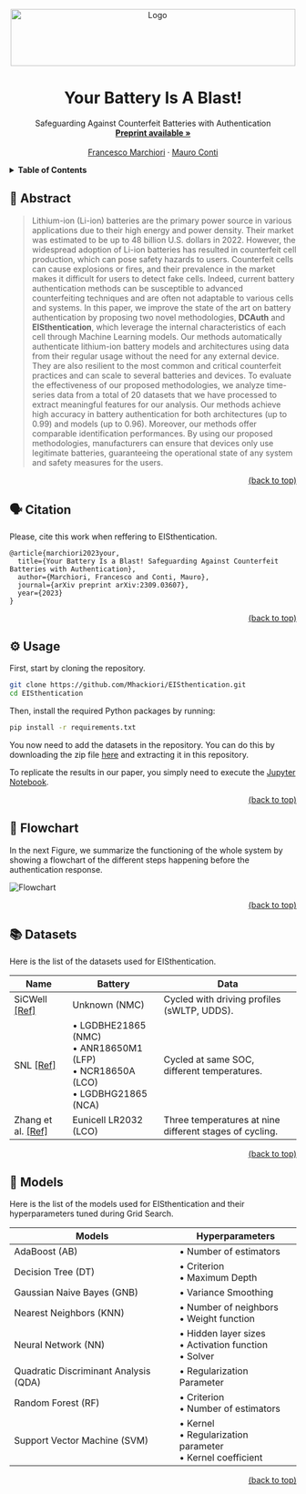 <div id="top"></div>
<!-- PROJECT LOGO -->
<br />
<div align="center">
  <a href="https://github.com/Mhackiori/EISthentication">
    <img src="https://i.postimg.cc/YSzhs6yR/EISthentication.png" alt="Logo" width="500" height="100">
  </a>

  <h1 align="center">Your Battery Is A Blast!</h1>

  <p align="center">Safeguarding Against Counterfeit Batteries with Authentication
    <br />
    <a href="https://arxiv.org/abs/2309.03607"><strong>Preprint available »</strong></a>
    <br />
    <br />
    <a href="https://www.math.unipd.it/~fmarchio/">Francesco Marchiori</a>
    ·
    <a href="https://www.math.unipd.it/~conti/">Mauro Conti</a>
  </p>
</div>

<!-- TABLE OF CONTENTS -->
<details>
  <summary><strong>Table of Contents</strong></summary>
  <ol>
    <li>
      <a href="#abstract">Abstract</a>
    </li>
    <li>
      <a href="#citation">Citation</a>
    </li>
    <li>
      <a href="#usage">Usage</a>
    </li>
    <li>
      <a href="#flowchart">Flowchart</a>
    </li>
    <li>
      <a href="#datasets">Datasets</a>
    </li>
    <li>
      <a href="#models">Models</a>
    </li>
  </ol>
</details>

<div id="abstract"></div>

## 🧩 Abstract

>Lithium-ion (Li-ion) batteries are the primary power source in various applications due to their high energy and power density. Their market was estimated to be up to 48 billion U.S. dollars in 2022. However, the widespread adoption of Li-ion batteries has resulted in counterfeit cell production, which can pose safety hazards to users. Counterfeit cells can cause explosions or fires, and their prevalence in the market makes it difficult for users to detect fake cells. Indeed, current battery authentication methods can be susceptible to advanced counterfeiting techniques and are often not adaptable to various cells and systems. In this paper, we improve the state of the art on battery authentication by proposing two novel methodologies, **DCAuth** and **EISthentication**, which leverage the internal characteristics of each cell through Machine Learning models. Our methods automatically authenticate lithium-ion battery models and architectures using data from their regular usage without the need for any external device. They are also resilient to the most common and critical counterfeit practices and can scale to several batteries and devices. To evaluate the effectiveness of our proposed methodologies, we analyze time-series data from a total of 20 datasets that we have processed to extract meaningful features for our analysis. Our methods achieve high accuracy in battery authentication for both architectures (up to 0.99) and models (up to 0.96). Moreover, our methods offer comparable identification performances. By using our proposed methodologies, manufacturers can ensure that devices only use legitimate batteries, guaranteeing the operational state of any system and safety measures for the users.

<p align="right"><a href="#top">(back to top)</a></p>
<div id="citation"></div>

## 🗣️ Citation

Please, cite this work when reffering to EISthentication.

```
@article{marchiori2023your,
  title={Your Battery Is a Blast! Safeguarding Against Counterfeit Batteries with Authentication},
  author={Marchiori, Francesco and Conti, Mauro},
  journal={arXiv preprint arXiv:2309.03607},
  year={2023}
}
```

<p align="right"><a href="#top">(back to top)</a></p>
<div id="usage"></div>

## ⚙️ Usage

First, start by cloning the repository.

```bash
git clone https://github.com/Mhackiori/EISthentication.git
cd EISthentication
```

Then, install the required Python packages by running:

```bash
pip install -r requirements.txt
```

You now need to add the datasets in the repository. You can do this by downloading the zip file [here](https://figshare.com/s/db190b8462d51b744390) and extracting it in this repository.

To replicate the results in our paper, you simply need to execute the [Jupyter Notebook](https://github.com/Mhackiori/EISthentication/blob/main/EISthentication.ipynb).

<p align="right"><a href="#top">(back to top)</a></p>
<div id="flowchart"></div>

## 🚥 Flowchart

In the next Figure, we summarize the functioning of the whole system by showing a flowchart of the different steps happening before the authentication response.

![Flowchart](https://i.postimg.cc/KzDMRcPL/04-Flowchart-1.png "Flowchart")

<p align="right"><a href="#top">(back to top)</a></p>
<div id="datasets"></div>

## 📚 Datasets

Here is the list of the datasets used for EISthentication.

| **Name** | **Battery** | **Data** |
|---|---|---|
| SiCWell [[Ref]](https://ieee-dataport.org/open-access/sicwell-dataset) | Unknown (NMC) | Cycled with driving profiles (sWLTP, UDDS). |
| SNL [[Ref]](https://www.sandia.gov/ess/tools-resources/rd-data-repository) | • LGDBHE21865 (NMC)<br>• ANR18650M1 (LFP)<br>• NCR18650A (LCO)<br>• LGDBHG21865 (NCA) | Cycled at same SOC, different temperatures. |
| Zhang et al. [[Ref]](https://zenodo.org/record/3633835#.ZFDKEXZBwQ8) | Eunicell LR2032 (LCO) | Three temperatures at nine different stages of cycling. |

<p align="right"><a href="#top">(back to top)</a></p>
<div id="models"></div>

## 🤖 Models

Here is the list of the models used for EISthentication and their hyperparameters tuned during Grid Search.

| **Models** | **Hyperparameters** |
|---|---|
| AdaBoost (AB) | • Number of estimators |
| Decision Tree (DT) | • Criterion<br>• Maximum Depth |
| Gaussian Naive Bayes (GNB) | • Variance Smoothing |
| Nearest Neighbors (KNN) | • Number of neighbors<br>• Weight function |
| Neural Network (NN) | • Hidden layer sizes<br>• Activation function<br>• Solver |
| Quadratic Discriminant Analysis (QDA) | • Regularization Parameter |
| Random Forest (RF) | • Criterion<br>• Number of estimators |
| Support Vector Machine (SVM) | • Kernel<br>• Regularization parameter<br>• Kernel coefficient |

<p align="right"><a href="#top">(back to top)</a></p>